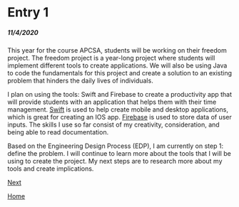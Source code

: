 # Entry 1
##### 11/4/2020

This year for the course APCSA, students will be working on their freedom project. The freedom project is a year-long project where students will implement different tools to create applications. We will also be using Java to code the fundamentals for this project and create a solution to an existing problem that hinders the daily lives of individuals.

I plan on using the tools: Swift and Firebase to create a productivity app that will provide students with an application that helps them with their time management. [Swift](https://swift.org/about/#swiftorg-and-open-source) is used to help create mobile and desktop applications, which is great for creating an IOS app. [Firebase](https://firebase.google.com/docs) is used to store data of user inputs. The skills I use so far consist of my creativity, consideration, and being able to read documentation. 

Based on the Engineering Design Process (EDP), I am currently on step 1: define the problem. I will continue to learn more about the tools that I will be using to create the project. My next steps are to research more about my tools and create implications.


[Next](entry02.md)

[Home](../README.md)